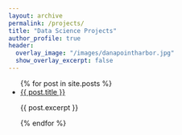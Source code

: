 ```yaml
---
layout: archive
permalink: /projects/
title: "Data Science Projects"
author_profile: true
header:
  overlay_image: "/images/danapointharbor.jpg"
  show_overlay_excerpt: false
---
```


<ul>
  {% for post in site.posts %}
    <li>
      <a href="{{ post.url }}">{{ post.title }}</a>
      <p>{{ post.excerpt }}</p>
    </li>
  {% endfor %}
</ul>
